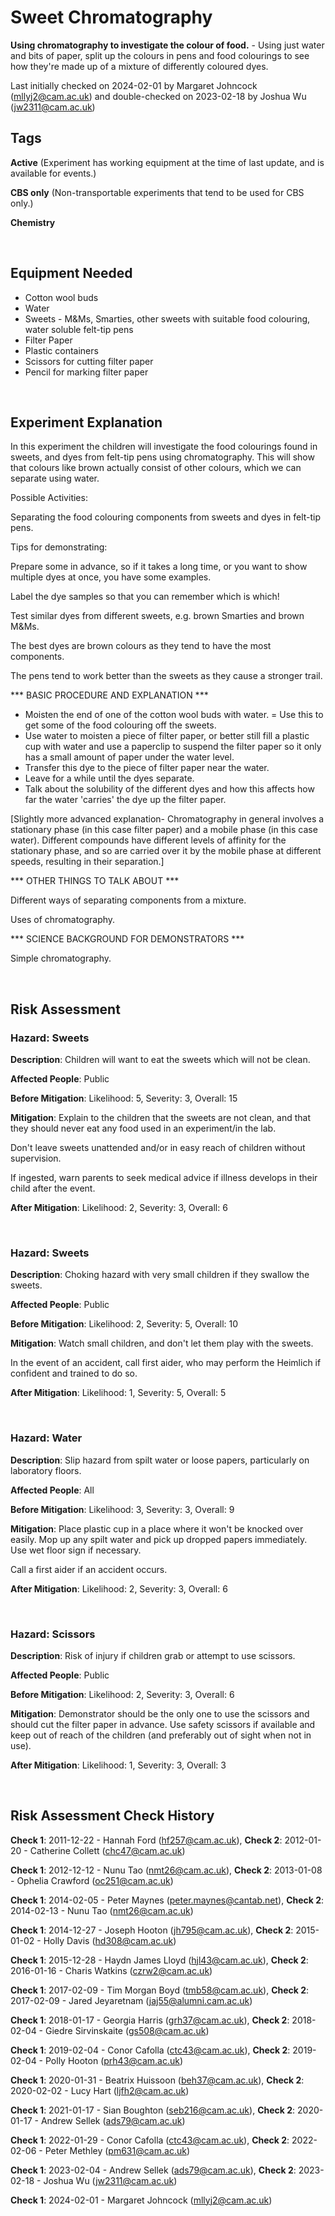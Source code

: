 # Sweet Chromatography

**Using chromatography to investigate the colour of food.** - Using just water and bits of paper, split up the colours in pens and food colourings to see how they're made up of a mixture of differently coloured dyes.

Last initially checked on 2024-02-01 by Margaret Johncock (mllyj2@cam.ac.uk) and double-checked on 2023-02-18 by Joshua Wu (jw2311@cam.ac.uk)

## Tags
<!--- Start Tags (DO NOT REMOVE THIS COMMENT) --->

**Active** (Experiment has working equipment at the time of last update, and is available for events.)

**CBS only** (Non-transportable experiments that tend to be used for CBS only.)

**Chemistry**
<!--- End Tags (DO NOT REMOVE THIS COMMENT) --->

<br/>

## Equipment Needed 
- Cotton wool buds
- Water
- Sweets - M&Ms, Smarties, other sweets with suitable food colouring, water soluble felt-tip pens
- Filter Paper
- Plastic containers
- Scissors for cutting filter paper
- Pencil for marking filter paper

<br/>

## Experiment Explanation 

In this experiment the children will investigate the food colourings found in sweets, and dyes from felt-tip pens using chromatography. This will show that colours like brown actually consist of other colours, which we can separate using water.

Possible Activities:

Separating the food colouring components from sweets and dyes in felt-tip pens.

Tips for demonstrating:

Prepare some in advance, so if it takes a long time, or you want to show multiple dyes at once, you have some examples.

Label the dye samples so that you can remember which is which!

Test similar dyes from different sweets, e.g. brown Smarties and brown M&Ms.

The best dyes are brown colours as they tend to have the most components.

The pens tend to work better than the sweets as they cause a stronger trail.

*** BASIC PROCEDURE AND EXPLANATION ***

- Moisten the end of one of the cotton wool buds with water.
= Use this to get some of the food colouring off the sweets.
- Use water to moisten a piece of filter paper, or better still fill a plastic cup with water and use a paperclip to suspend the filter paper so it only has a small amount of paper under the water level.
- Transfer this dye to the piece of filter paper near the water.
- Leave for a while until the dyes separate.
- Talk about the solubility of the different dyes and how this affects how far the water 'carries' the dye up the filter paper. 

[Slightly more advanced explanation- Chromatography in general involves a stationary phase (in this case filter paper) and a mobile phase (in this case water). Different compounds have different levels of affinity for the stationary phase, and so are carried over it by the mobile phase at different speeds, resulting in their separation.]

*** OTHER THINGS TO TALK ABOUT ***

Different ways of separating components from a mixture.

Uses of chromatography.

*** SCIENCE BACKGROUND FOR DEMONSTRATORS ***

Simple chromatography. 

<br/>

## Risk Assessment

### **Hazard**: Sweets

**Description**: Children will want to eat the sweets which will not be clean.

**Affected People**: Public

**Before Mitigation**: Likelihood: 5, Severity: 3, Overall: 15

**Mitigation**: Explain to the children that the sweets are not clean, and that they should never eat any food used in an experiment/in the lab.

Don't leave sweets unattended and/or in easy reach of children without supervision.

If ingested, warn parents to seek medical advice if illness develops in their child after the event.

**After Mitigation**: Likelihood: 2, Severity: 3, Overall: 6

<br/>

### **Hazard**: Sweets

**Description**: Choking hazard with very small children if they swallow the sweets.

**Affected People**: Public

**Before Mitigation**: Likelihood: 2, Severity: 5, Overall: 10

**Mitigation**: Watch small children, and don't let them play with the sweets.

In the event of an accident, call first aider, who may perform the Heimlich if confident and trained to do so.

**After Mitigation**: Likelihood: 1, Severity: 5, Overall: 5

<br/>

### **Hazard**: Water

**Description**: Slip hazard from spilt water or loose papers, particularly on laboratory floors.

**Affected People**: All

**Before Mitigation**: Likelihood: 3, Severity: 3, Overall: 9

**Mitigation**: Place plastic cup in a place where it won't be knocked over easily. Mop up any spilt water and pick up dropped papers immediately. Use wet floor sign if necessary.

Call a first aider if an accident occurs.

**After Mitigation**: Likelihood: 2, Severity: 3, Overall: 6

<br/>

### **Hazard**: Scissors

**Description**: Risk of injury if children grab or attempt to use scissors.

**Affected People**: Public

**Before Mitigation**: Likelihood: 2, Severity: 3, Overall: 6

**Mitigation**: Demonstrator should be the only one to use the scissors and should cut the filter paper in advance. Use safety scissors if available and keep out of reach of the children (and preferably out of sight when not in use).

**After Mitigation**: Likelihood: 1, Severity: 3, Overall: 3

<br/>

## Risk Assessment Check History 

**Check 1**: 2011-12-22 - Hannah Ford (hf257@cam.ac.uk), **Check 2**: 2012-01-20 - Catherine Collett (chc47@cam.ac.uk)

**Check 1**: 2012-12-12 - Nunu Tao (nmt26@cam.ac.uk), **Check 2**: 2013-01-08 - Ophelia Crawford (oc251@cam.ac.uk)

**Check 1**: 2014-02-05 - Peter Maynes (peter.maynes@cantab.net), **Check 2**: 2014-02-13 - Nunu Tao (nmt26@cam.ac.uk)

**Check 1**: 2014-12-27 - Joseph Hooton (jh795@cam.ac.uk), **Check 2**: 2015-01-02 - Holly Davis (hd308@cam.ac.uk)

**Check 1**: 2015-12-28 - Haydn James Lloyd (hjl43@cam.ac.uk), **Check 2**: 2016-01-16 - Charis Watkins (czrw2@cam.ac.uk)

**Check 1**: 2017-02-09 - Tim Morgan Boyd (tmb58@cam.ac.uk), **Check 2**: 2017-02-09 - Jared Jeyaretnam (jaj55@alumni.cam.ac.uk)

**Check 1**: 2018-01-17 - Georgia Harris (grh37@cam.ac.uk), **Check 2**: 2018-02-04 - Giedre Sirvinskaite (gs508@cam.ac.uk)

**Check 1**: 2019-02-04 - Conor Cafolla (ctc43@cam.ac.uk), **Check 2**: 2019-02-04 - Polly Hooton (prh43@cam.ac.uk)

**Check 1**: 2020-01-31 - Beatrix Huissoon (beh37@cam.ac.uk), **Check 2**: 2020-02-02 - Lucy Hart (ljfh2@cam.ac.uk)

**Check 1**: 2021-01-17 - Sian Boughton (seb216@cam.ac.uk), **Check 2**: 2020-01-17 - Andrew Sellek (ads79@cam.ac.uk)

**Check 1**: 2022-01-29 - Conor Cafolla (ctc43@cam.ac.uk), **Check 2**: 2022-02-06 - Peter Methley (pm631@cam.ac.uk)

**Check 1**: 2023-02-04 - Andrew Sellek (ads79@cam.ac.uk), **Check 2**: 2023-02-18 - Joshua Wu (jw2311@cam.ac.uk)

**Check 1**: 2024-02-01 - Margaret Johncock (mllyj2@cam.ac.uk)
